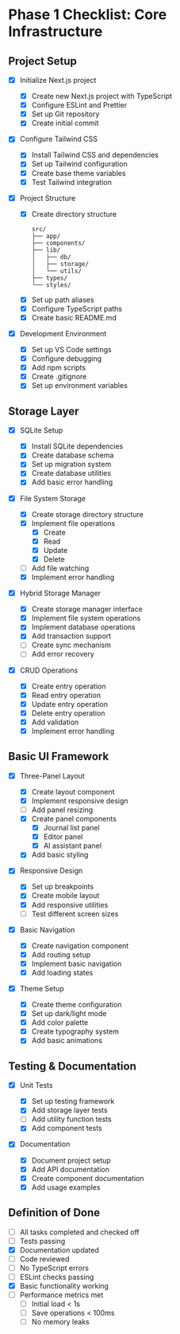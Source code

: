 # Phase 1 Checklist: Core Infrastructure

## Project Setup

- [x] Initialize Next.js project

  - [x] Create new Next.js project with TypeScript
  - [x] Configure ESLint and Prettier
  - [x] Set up Git repository
  - [x] Create initial commit

- [x] Configure Tailwind CSS

  - [x] Install Tailwind CSS and dependencies
  - [x] Set up Tailwind configuration
  - [x] Create base theme variables
  - [x] Test Tailwind integration

- [x] Project Structure

  - [x] Create directory structure
    ```
    src/
    ├── app/
    ├── components/
    ├── lib/
    │   ├── db/
    │   ├── storage/
    │   └── utils/
    ├── types/
    └── styles/
    ```
  - [x] Set up path aliases
  - [x] Configure TypeScript paths
  - [x] Create basic README.md

- [x] Development Environment
  - [x] Set up VS Code settings
  - [x] Configure debugging
  - [x] Add npm scripts
  - [x] Create .gitignore
  - [x] Set up environment variables

## Storage Layer

- [x] SQLite Setup

  - [x] Install SQLite dependencies
  - [x] Create database schema
  - [x] Set up migration system
  - [x] Create database utilities
  - [x] Add basic error handling

- [x] File System Storage

  - [x] Create storage directory structure
  - [x] Implement file operations
    - [x] Create
    - [x] Read
    - [x] Update
    - [x] Delete
  - [ ] Add file watching
  - [x] Implement error handling

- [x] Hybrid Storage Manager

  - [x] Create storage manager interface
  - [x] Implement file system operations
  - [x] Implement database operations
  - [x] Add transaction support
  - [ ] Create sync mechanism
  - [ ] Add error recovery

- [x] CRUD Operations
  - [x] Create entry operation
  - [x] Read entry operation
  - [x] Update entry operation
  - [x] Delete entry operation
  - [x] Add validation
  - [x] Implement error handling

## Basic UI Framework

- [x] Three-Panel Layout

  - [x] Create layout component
  - [x] Implement responsive design
  - [ ] Add panel resizing
  - [x] Create panel components
    - [x] Journal list panel
    - [x] Editor panel
    - [x] AI assistant panel
  - [x] Add basic styling

- [x] Responsive Design

  - [x] Set up breakpoints
  - [x] Create mobile layout
  - [x] Add responsive utilities
  - [ ] Test different screen sizes

- [x] Basic Navigation

  - [x] Create navigation component
  - [x] Add routing setup
  - [x] Implement basic navigation
  - [x] Add loading states

- [x] Theme Setup
  - [x] Create theme configuration
  - [x] Set up dark/light mode
  - [x] Add color palette
  - [x] Create typography system
  - [x] Add basic animations

## Testing & Documentation

- [x] Unit Tests

  - [x] Set up testing framework
  - [x] Add storage layer tests
  - [ ] Add utility function tests
  - [x] Add component tests

- [x] Documentation
  - [x] Document project setup
  - [x] Add API documentation
  - [x] Create component documentation
  - [x] Add usage examples

## Definition of Done

- [ ] All tasks completed and checked off
- [ ] Tests passing
- [x] Documentation updated
- [ ] Code reviewed
- [ ] No TypeScript errors
- [ ] ESLint checks passing
- [x] Basic functionality working
- [ ] Performance metrics met
  - [ ] Initial load < 1s
  - [ ] Save operations < 100ms
  - [ ] No memory leaks
